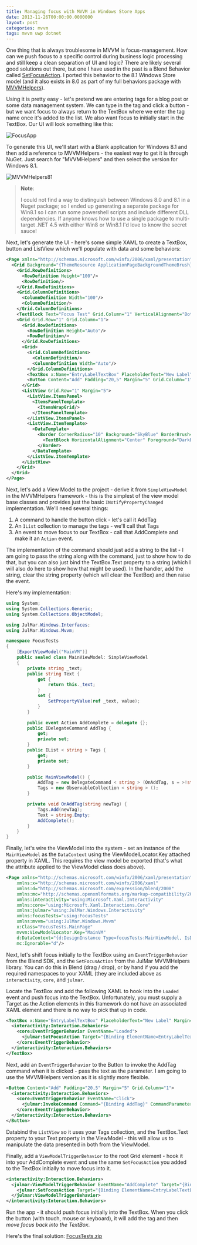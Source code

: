 ```yaml
---
title: Managing focus with MVVM in Windows Store Apps
date: 2013-11-26T00:00:00.0000000
layout: post
categories: mvvm
tags: mvvm uwp dotnet
---
```


One thing that is always troublesome in MVVM is focus-management. How can we push focus to a specific control during business logic processing and still keep a clean separation of UI and logic? There are likely several good solutions out there, but one I have used in the past is a Blend Behavior called [SetFocusAction](https://github.com/markjulmar/mvvmhelpers/blob/04e100cebc75b9b2c4c72af26bfe8dc7b683dd83/Julmar.Wpf.Helpers/Julmar.Wpf.Behaviors/Actions/SetFocusAction.cs). I ported this behavior to the 8.1 Windows Store model (and it also exists in 8.0 as part of my full behaviors package with [MVVMHelpers](https://github.com/markjulmar/mvvmhelpers/blob/04e100cebc75b9b2c4c72af26bfe8dc7b683dd83/Metro81/MVVMHelpers.Metro/Interactivity/SetFocusAction.cs)).

Using it is pretty easy - let's pretend we are entering tags for a blog post or some data management system. We can type in the tag and click a button - but we want focus to always return to the TextBox where we enter the tag name once it's added to the list. We also want focus to initially start in the TextBox. Our UI will look something like this:

![](/images/FocusApp.jpg "FocusApp")

To generate this UI, we'll start with a Blank application for Windows 8.1 and then add a reference to MVVMHelpers - the easiest way to get it is through NuGet.  Just search for "MVVMHelpers" and then select the version for Windows 8.1.

![](/images/MVVMHelpers81.jpg "MVVMHelpers81")

> **Note**:
>
> I could not find a way to distinguish between Windows 8.0 and 8.1 in a Nuget package; so I ended up generating a separate package for Win8.1 so I can run some powershell scripts and include different DLL dependencies.  If anyone knows how to use a single package to multi-target .NET 4.5 with either Win8 or Win8.1 I'd love to know the secret sauce!

Next, let's generate the UI - here's some simple XAML to create a TextBox, button and ListView which we'll populate with data and some behaviors:

```xml
<Page xmlns="http://schemas.microsoft.com/winfx/2006/xaml/presentation" xmlns:x="http://schemas.microsoft.com/winfx/2006/xaml" xmlns:d="http://schemas.microsoft.com/expression/blend/2008" xmlns:mc="http://schemas.openxmlformats.org/markup-compatibility/2006" xmlns:focusTests="using:FocusTests" x:Class="FocusTests.MainPage" mc:Ignorable="d">
  <Grid Background="{ThemeResource ApplicationPageBackgroundThemeBrush}">
    <Grid.RowDefinitions>
      <RowDefinition Height="100"/>
      <RowDefinition/>
    </Grid.RowDefinitions>
    <Grid.ColumnDefinitions>
      <ColumnDefinition Width="100"/>
      <ColumnDefinition/>
    </Grid.ColumnDefinitions>
    <TextBlock Text="Focus Test" Grid.Column="1" VerticalAlignment="Bottom" FontSize="36" Foreground="{StaticResource ApplicationHeaderForegroundThemeBrush}"/>
    <Grid Grid.Row="1" Grid.Column="1">
      <Grid.RowDefinitions>
        <RowDefinition Height="Auto"/>
        <RowDefinition/>
      </Grid.RowDefinitions>
      <Grid>
        <Grid.ColumnDefinitions>
          <ColumnDefinition/>
          <ColumnDefinition Width="Auto"/>
        </Grid.ColumnDefinitions>
        <TextBox x:Name="EntryLabelTextBox" PlaceholderText="New Label" Margin="5"/>
        <Button Content="Add" Padding="20,5" Margin="5" Grid.Column="1"/>
      </Grid>
      <ListView Grid.Row="1" Margin="5">
        <ListView.ItemsPanel>
          <ItemsPanelTemplate>
            <ItemsWrapGrid/>
          </ItemsPanelTemplate>
        </ListView.ItemsPanel>
        <ListView.ItemTemplate>
          <DataTemplate>
            <Border CornerRadius="10" Background="SkyBlue" BorderBrush="DeepSkyBlue" MinWidth="75">
              <TextBlock HorizontalAlignment="Center" Foreground="DarkBlue" VerticalAlignment="Center" Text="{Binding}" Margin="10"/>
            </Border>
          </DataTemplate>
        </ListView.ItemTemplate>
      </ListView>
    </Grid>
  </Grid>
</Page>
```

Next, let's add a View Model to the project - derive it from `SimpleViewModel` in the MVVMHelpers framework - this is the simplest of the view model base classes and provides just the basic `INotifyPropertyChanged` implementation. We'll need several things:

1. A command to handle the button click - let's call it AddTag
1. An `IList` collection to manage the tags - we'll call that Tags
1. An event to move focus to our TextBox - call that AddComplete and make it an `Action` event.

The implementation of the command should just add a string to the list - I am going to pass the string along with the command, just to show how to do that, but you can also just bind the TextBox.Text property to a string (which I will also do here to show how that might be used). In the handler, add the string, clear the string property (which will clear the TextBox) and then raise the event.

Here's my implementation:

```csharp
using System;
using System.Collections.Generic;
using System.Collections.ObjectModel;

using JulMar.Windows.Interfaces;
using JulMar.Windows.Mvvm;

namespace FocusTests
{
    [ExportViewModel("MainVM")]
    public sealed class MainViewModel: SimpleViewModel
    {
        private string _text;
        public string Text {
            get {
                return this._text;
            }
            set {
                SetPropertyValue(ref _text, value);
            }
        }

        public event Action AddComplete = delegate {};
        public IDelegateCommand AddTag {
            get;
            private set;
        }
        public IList < string > Tags {
            get;
            private set;
        }

        public MainViewModel() {
            AddTag = new DelegateCommand < string > (OnAddTag, s = >!string.IsNullOrEmpty(s) && !Tags.Contains(s));
            Tags = new ObservableCollection < string > ();
        }

        private void OnAddTag(string newTag) {
            Tags.Add(newTag);
            Text = string.Empty;
            AddComplete();
        }
    }
}
```

Finally, let's wire the ViewModel into the system - set an instance of the `MainViewModel` as the `DataContext` using the ViewModelLocator.Key attached property in XAML. This requires the view model be exported (that's what the attribute applied to the ViewModel class does above).

```xml
<Page xmlns="http://schemas.microsoft.com/winfx/2006/xaml/presentation"
    xmlns:x="http://schemas.microsoft.com/winfx/2006/xaml"
    xmlns:d="http://schemas.microsoft.com/expression/blend/2008"
    xmlns:mc="http://schemas.openxmlformats.org/markup-compatibility/2006"
    xmlns:interactivity="using:Microsoft.Xaml.Interactivity"
    xmlns:core="using:Microsoft.Xaml.Interactions.Core"
    xmlns:julmar="using:JulMar.Windows.Interactivity"
    xmlns:focusTests="using:FocusTests"
    xmlns:mvvm="using:JulMar.Windows.Mvvm"
    x:Class="FocusTests.MainPage"
    mvvm:ViewModelLocator.Key="MainVM"
    d:DataContext="{d:DesignInstance Type=focusTests:MainViewModel, IsDesignTimeCreatable=True}"
    mc:Ignorable="d"/>
```

Next, let's shift focus initially to the TextBox using an `EventTriggerBehavior` from the Blend SDK, and the `SetFocusAction` from the JulMar MVVMHelpers library. You can do this in Blend (drag / drop), or by hand if you add the required namespaces to your XAML (they are included above as `interactivity`, `core`, and `julmar`.

Locate the TextBox and add the following XAML to hook into the `Loaded` event and push focus into the TextBox. Unfortunately, you must supply a Target as the Action elements in this framework do not have an associated XAML element and there is no way to pick that up in code.

```xml
<TextBox x:Name="EntryLabelTextBox" PlaceholderText="New Label" Margin="5" Text="{Binding Text, Mode=TwoWay}">
  <interactivity:Interaction.Behaviors>
    <core:EventTriggerBehavior EventName="Loaded">
      <julmar:SetFocusAction Target="{Binding ElementName=EntryLabelTextBox}"/>
    </core:EventTriggerBehavior>
  </interactivity:Interaction.Behaviors>
</TextBox>
```

Next, add an `EventTriggerBehavior` to the Button to invoke the AddTag command when it is clicked - pass the text as the parameter. I am going to use the MVVMHelpers version as it is slightly more flexible.

```xml
<Button Content="Add" Padding="20,5" Margin="5" Grid.Column="1">
  <interactivity:Interaction.Behaviors>
    <core:EventTriggerBehavior EventName="Click">
      <julmar:InvokeCommand Command="{Binding AddTag}" CommandParameter="{Binding ElementName=EntryLabelTextBox, Path=Text}"/>
    </core:EventTriggerBehavior>
  </interactivity:Interaction.Behaviors>
</Button>
```

Databind the `ListView` so it uses your Tags collection, and the TextBox.Text property to your Text property in the ViewModel - this will allow us to manipulate the data presented in both from the ViewModel.

Finally, add a `ViewModelTriggerBehavior` to the root Grid element - hook it into your AddComplete event and use the same `SetFocusAction` you added to the TextBox initially to move focus into it.

```xml
<interactivity:Interaction.Behaviors>
  <julmar:ViewModelTriggerBehavior EventName="AddComplete" Target="{Binding}">
    <julmar:SetFocusAction Target="{Binding ElementName=EntryLabelTextBox}"/>
  </julmar:ViewModelTriggerBehavior>
</interactivity:Interaction.Behaviors>
```

Run the app - it should push focus initially into the TextBox. When you click the button (with touch, mouse or keyboard), it will add the tag and then _move focus back into the TextBox_.

Here's the final solution: [FocusTests.zip](/samples/WSA.FocusTests.zip)
